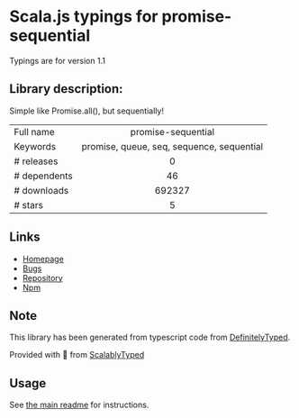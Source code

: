 
# Scala.js typings for promise-sequential

Typings are for version 1.1

## Library description:
Simple like Promise.all(), but sequentially!

|                    |                 |
| ------------------ | :-------------: |
| Full name          | promise-sequential |
| Keywords           | promise, queue, seq, sequence, sequential |
| # releases         | 0 |
| # dependents       | 46 |
| # downloads        | 692327 |
| # stars            | 5 |

## Links
- [Homepage](https://github.com/russiann/promise-sequential#readme)
- [Bugs](https://github.com/russiann/promise-sequential/issues)
- [Repository](https://github.com/russiann/promise-sequential)
- [Npm](https://www.npmjs.com/package/promise-sequential)
    


## Note
This library has been generated from typescript code from [DefinitelyTyped](https://definitelytyped.org).

Provided with :purple_heart: from [ScalablyTyped](https://github.com/oyvindberg/ScalablyTyped)

## Usage
See [the main readme](../../readme.md) for instructions.


